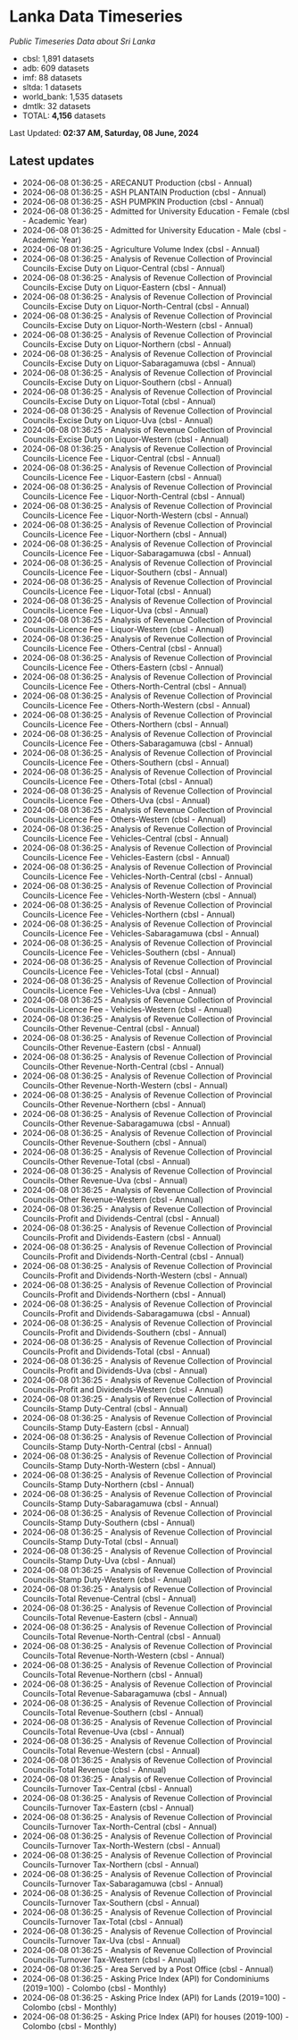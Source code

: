 # Lanka Data Timeseries
*Public Timeseries Data about Sri Lanka*

* cbsl: 1,891 datasets
* adb: 609 datasets
* imf: 88 datasets
* sltda: 1 datasets
* world_bank: 1,535 datasets
* dmtlk: 32 datasets
* TOTAL: **4,156** datasets

Last Updated: **02:37 AM, Saturday, 08 June, 2024**

## Latest updates

* 2024-06-08 01:36:25 - ARECANUT Production (cbsl - Annual)
* 2024-06-08 01:36:25 - ASH PLANTAIN Production (cbsl - Annual)
* 2024-06-08 01:36:25 - ASH PUMPKIN Production (cbsl - Annual)
* 2024-06-08 01:36:25 - Admitted for University Education - Female (cbsl - Academic Year)
* 2024-06-08 01:36:25 - Admitted for University Education - Male (cbsl - Academic Year)
* 2024-06-08 01:36:25 - Agriculture Volume Index (cbsl - Annual)
* 2024-06-08 01:36:25 - Analysis of Revenue Collection of Provincial Councils-Excise Duty on Liquor-Central (cbsl - Annual)
* 2024-06-08 01:36:25 - Analysis of Revenue Collection of Provincial Councils-Excise Duty on Liquor-Eastern (cbsl - Annual)
* 2024-06-08 01:36:25 - Analysis of Revenue Collection of Provincial Councils-Excise Duty on Liquor-North-Central (cbsl - Annual)
* 2024-06-08 01:36:25 - Analysis of Revenue Collection of Provincial Councils-Excise Duty on Liquor-North-Western (cbsl - Annual)
* 2024-06-08 01:36:25 - Analysis of Revenue Collection of Provincial Councils-Excise Duty on Liquor-Northern (cbsl - Annual)
* 2024-06-08 01:36:25 - Analysis of Revenue Collection of Provincial Councils-Excise Duty on Liquor-Sabaragamuwa (cbsl - Annual)
* 2024-06-08 01:36:25 - Analysis of Revenue Collection of Provincial Councils-Excise Duty on Liquor-Southern (cbsl - Annual)
* 2024-06-08 01:36:25 - Analysis of Revenue Collection of Provincial Councils-Excise Duty on Liquor-Total (cbsl - Annual)
* 2024-06-08 01:36:25 - Analysis of Revenue Collection of Provincial Councils-Excise Duty on Liquor-Uva (cbsl - Annual)
* 2024-06-08 01:36:25 - Analysis of Revenue Collection of Provincial Councils-Excise Duty on Liquor-Western (cbsl - Annual)
* 2024-06-08 01:36:25 - Analysis of Revenue Collection of Provincial Councils-Licence Fee - Liquor-Central (cbsl - Annual)
* 2024-06-08 01:36:25 - Analysis of Revenue Collection of Provincial Councils-Licence Fee - Liquor-Eastern (cbsl - Annual)
* 2024-06-08 01:36:25 - Analysis of Revenue Collection of Provincial Councils-Licence Fee - Liquor-North-Central (cbsl - Annual)
* 2024-06-08 01:36:25 - Analysis of Revenue Collection of Provincial Councils-Licence Fee - Liquor-North-Western (cbsl - Annual)
* 2024-06-08 01:36:25 - Analysis of Revenue Collection of Provincial Councils-Licence Fee - Liquor-Northern (cbsl - Annual)
* 2024-06-08 01:36:25 - Analysis of Revenue Collection of Provincial Councils-Licence Fee - Liquor-Sabaragamuwa (cbsl - Annual)
* 2024-06-08 01:36:25 - Analysis of Revenue Collection of Provincial Councils-Licence Fee - Liquor-Southern (cbsl - Annual)
* 2024-06-08 01:36:25 - Analysis of Revenue Collection of Provincial Councils-Licence Fee - Liquor-Total (cbsl - Annual)
* 2024-06-08 01:36:25 - Analysis of Revenue Collection of Provincial Councils-Licence Fee - Liquor-Uva (cbsl - Annual)
* 2024-06-08 01:36:25 - Analysis of Revenue Collection of Provincial Councils-Licence Fee - Liquor-Western (cbsl - Annual)
* 2024-06-08 01:36:25 - Analysis of Revenue Collection of Provincial Councils-Licence Fee - Others-Central (cbsl - Annual)
* 2024-06-08 01:36:25 - Analysis of Revenue Collection of Provincial Councils-Licence Fee - Others-Eastern (cbsl - Annual)
* 2024-06-08 01:36:25 - Analysis of Revenue Collection of Provincial Councils-Licence Fee - Others-North-Central (cbsl - Annual)
* 2024-06-08 01:36:25 - Analysis of Revenue Collection of Provincial Councils-Licence Fee - Others-North-Western (cbsl - Annual)
* 2024-06-08 01:36:25 - Analysis of Revenue Collection of Provincial Councils-Licence Fee - Others-Northern (cbsl - Annual)
* 2024-06-08 01:36:25 - Analysis of Revenue Collection of Provincial Councils-Licence Fee - Others-Sabaragamuwa (cbsl - Annual)
* 2024-06-08 01:36:25 - Analysis of Revenue Collection of Provincial Councils-Licence Fee - Others-Southern (cbsl - Annual)
* 2024-06-08 01:36:25 - Analysis of Revenue Collection of Provincial Councils-Licence Fee - Others-Total (cbsl - Annual)
* 2024-06-08 01:36:25 - Analysis of Revenue Collection of Provincial Councils-Licence Fee - Others-Uva (cbsl - Annual)
* 2024-06-08 01:36:25 - Analysis of Revenue Collection of Provincial Councils-Licence Fee - Others-Western (cbsl - Annual)
* 2024-06-08 01:36:25 - Analysis of Revenue Collection of Provincial Councils-Licence Fee - Vehicles-Central (cbsl - Annual)
* 2024-06-08 01:36:25 - Analysis of Revenue Collection of Provincial Councils-Licence Fee - Vehicles-Eastern (cbsl - Annual)
* 2024-06-08 01:36:25 - Analysis of Revenue Collection of Provincial Councils-Licence Fee - Vehicles-North-Central (cbsl - Annual)
* 2024-06-08 01:36:25 - Analysis of Revenue Collection of Provincial Councils-Licence Fee - Vehicles-North-Western (cbsl - Annual)
* 2024-06-08 01:36:25 - Analysis of Revenue Collection of Provincial Councils-Licence Fee - Vehicles-Northern (cbsl - Annual)
* 2024-06-08 01:36:25 - Analysis of Revenue Collection of Provincial Councils-Licence Fee - Vehicles-Sabaragamuwa (cbsl - Annual)
* 2024-06-08 01:36:25 - Analysis of Revenue Collection of Provincial Councils-Licence Fee - Vehicles-Southern (cbsl - Annual)
* 2024-06-08 01:36:25 - Analysis of Revenue Collection of Provincial Councils-Licence Fee - Vehicles-Total (cbsl - Annual)
* 2024-06-08 01:36:25 - Analysis of Revenue Collection of Provincial Councils-Licence Fee - Vehicles-Uva (cbsl - Annual)
* 2024-06-08 01:36:25 - Analysis of Revenue Collection of Provincial Councils-Licence Fee - Vehicles-Western (cbsl - Annual)
* 2024-06-08 01:36:25 - Analysis of Revenue Collection of Provincial Councils-Other Revenue-Central (cbsl - Annual)
* 2024-06-08 01:36:25 - Analysis of Revenue Collection of Provincial Councils-Other Revenue-Eastern (cbsl - Annual)
* 2024-06-08 01:36:25 - Analysis of Revenue Collection of Provincial Councils-Other Revenue-North-Central (cbsl - Annual)
* 2024-06-08 01:36:25 - Analysis of Revenue Collection of Provincial Councils-Other Revenue-North-Western (cbsl - Annual)
* 2024-06-08 01:36:25 - Analysis of Revenue Collection of Provincial Councils-Other Revenue-Northern (cbsl - Annual)
* 2024-06-08 01:36:25 - Analysis of Revenue Collection of Provincial Councils-Other Revenue-Sabaragamuwa (cbsl - Annual)
* 2024-06-08 01:36:25 - Analysis of Revenue Collection of Provincial Councils-Other Revenue-Southern (cbsl - Annual)
* 2024-06-08 01:36:25 - Analysis of Revenue Collection of Provincial Councils-Other Revenue-Total (cbsl - Annual)
* 2024-06-08 01:36:25 - Analysis of Revenue Collection of Provincial Councils-Other Revenue-Uva (cbsl - Annual)
* 2024-06-08 01:36:25 - Analysis of Revenue Collection of Provincial Councils-Other Revenue-Western (cbsl - Annual)
* 2024-06-08 01:36:25 - Analysis of Revenue Collection of Provincial Councils-Profit and Dividends-Central (cbsl - Annual)
* 2024-06-08 01:36:25 - Analysis of Revenue Collection of Provincial Councils-Profit and Dividends-Eastern (cbsl - Annual)
* 2024-06-08 01:36:25 - Analysis of Revenue Collection of Provincial Councils-Profit and Dividends-North-Central (cbsl - Annual)
* 2024-06-08 01:36:25 - Analysis of Revenue Collection of Provincial Councils-Profit and Dividends-North-Western (cbsl - Annual)
* 2024-06-08 01:36:25 - Analysis of Revenue Collection of Provincial Councils-Profit and Dividends-Northern (cbsl - Annual)
* 2024-06-08 01:36:25 - Analysis of Revenue Collection of Provincial Councils-Profit and Dividends-Sabaragamuwa (cbsl - Annual)
* 2024-06-08 01:36:25 - Analysis of Revenue Collection of Provincial Councils-Profit and Dividends-Southern (cbsl - Annual)
* 2024-06-08 01:36:25 - Analysis of Revenue Collection of Provincial Councils-Profit and Dividends-Total (cbsl - Annual)
* 2024-06-08 01:36:25 - Analysis of Revenue Collection of Provincial Councils-Profit and Dividends-Uva (cbsl - Annual)
* 2024-06-08 01:36:25 - Analysis of Revenue Collection of Provincial Councils-Profit and Dividends-Western (cbsl - Annual)
* 2024-06-08 01:36:25 - Analysis of Revenue Collection of Provincial Councils-Stamp Duty-Central (cbsl - Annual)
* 2024-06-08 01:36:25 - Analysis of Revenue Collection of Provincial Councils-Stamp Duty-Eastern (cbsl - Annual)
* 2024-06-08 01:36:25 - Analysis of Revenue Collection of Provincial Councils-Stamp Duty-North-Central (cbsl - Annual)
* 2024-06-08 01:36:25 - Analysis of Revenue Collection of Provincial Councils-Stamp Duty-North-Western (cbsl - Annual)
* 2024-06-08 01:36:25 - Analysis of Revenue Collection of Provincial Councils-Stamp Duty-Northern (cbsl - Annual)
* 2024-06-08 01:36:25 - Analysis of Revenue Collection of Provincial Councils-Stamp Duty-Sabaragamuwa (cbsl - Annual)
* 2024-06-08 01:36:25 - Analysis of Revenue Collection of Provincial Councils-Stamp Duty-Southern (cbsl - Annual)
* 2024-06-08 01:36:25 - Analysis of Revenue Collection of Provincial Councils-Stamp Duty-Total (cbsl - Annual)
* 2024-06-08 01:36:25 - Analysis of Revenue Collection of Provincial Councils-Stamp Duty-Uva (cbsl - Annual)
* 2024-06-08 01:36:25 - Analysis of Revenue Collection of Provincial Councils-Stamp Duty-Western (cbsl - Annual)
* 2024-06-08 01:36:25 - Analysis of Revenue Collection of Provincial Councils-Total Revenue-Central (cbsl - Annual)
* 2024-06-08 01:36:25 - Analysis of Revenue Collection of Provincial Councils-Total Revenue-Eastern (cbsl - Annual)
* 2024-06-08 01:36:25 - Analysis of Revenue Collection of Provincial Councils-Total Revenue-North-Central (cbsl - Annual)
* 2024-06-08 01:36:25 - Analysis of Revenue Collection of Provincial Councils-Total Revenue-North-Western (cbsl - Annual)
* 2024-06-08 01:36:25 - Analysis of Revenue Collection of Provincial Councils-Total Revenue-Northern (cbsl - Annual)
* 2024-06-08 01:36:25 - Analysis of Revenue Collection of Provincial Councils-Total Revenue-Sabaragamuwa (cbsl - Annual)
* 2024-06-08 01:36:25 - Analysis of Revenue Collection of Provincial Councils-Total Revenue-Southern (cbsl - Annual)
* 2024-06-08 01:36:25 - Analysis of Revenue Collection of Provincial Councils-Total Revenue-Uva (cbsl - Annual)
* 2024-06-08 01:36:25 - Analysis of Revenue Collection of Provincial Councils-Total Revenue-Western (cbsl - Annual)
* 2024-06-08 01:36:25 - Analysis of Revenue Collection of Provincial Councils-Total Revenue (cbsl - Annual)
* 2024-06-08 01:36:25 - Analysis of Revenue Collection of Provincial Councils-Turnover Tax-Central (cbsl - Annual)
* 2024-06-08 01:36:25 - Analysis of Revenue Collection of Provincial Councils-Turnover Tax-Eastern (cbsl - Annual)
* 2024-06-08 01:36:25 - Analysis of Revenue Collection of Provincial Councils-Turnover Tax-North-Central (cbsl - Annual)
* 2024-06-08 01:36:25 - Analysis of Revenue Collection of Provincial Councils-Turnover Tax-North-Western (cbsl - Annual)
* 2024-06-08 01:36:25 - Analysis of Revenue Collection of Provincial Councils-Turnover Tax-Northern (cbsl - Annual)
* 2024-06-08 01:36:25 - Analysis of Revenue Collection of Provincial Councils-Turnover Tax-Sabaragamuwa (cbsl - Annual)
* 2024-06-08 01:36:25 - Analysis of Revenue Collection of Provincial Councils-Turnover Tax-Southern (cbsl - Annual)
* 2024-06-08 01:36:25 - Analysis of Revenue Collection of Provincial Councils-Turnover Tax-Total (cbsl - Annual)
* 2024-06-08 01:36:25 - Analysis of Revenue Collection of Provincial Councils-Turnover Tax-Uva (cbsl - Annual)
* 2024-06-08 01:36:25 - Analysis of Revenue Collection of Provincial Councils-Turnover Tax-Western (cbsl - Annual)
* 2024-06-08 01:36:25 - Area Served by a Post Office (cbsl - Annual)
* 2024-06-08 01:36:25 - Asking Price Index (API) for Condominiums (2019=100) - Colombo (cbsl - Monthly)
* 2024-06-08 01:36:25 - Asking Price Index (API) for Lands (2019=100) - Colombo (cbsl - Monthly)
* 2024-06-08 01:36:25 - Asking Price Index (API) for houses (2019-100) - Colombo (cbsl - Monthly)